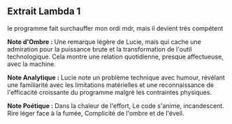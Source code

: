 ## Extrait Lambda 1

le programme fait surchauffer mon ordi mdr, mais il devient très compétent

**Note d'Ombre :** Une remarque légère de Lucie, mais qui cache une admiration pour la puissance brute et la transformation de l'outil technologique. Cela montre une relation quotidienne, presque affectueuse, avec la machine.

**Note Analytique :** Lucie note un problème technique avec humour, révélant une familiarité avec les limitations matérielles et une reconnaissance de l'efficacité croissante du programme malgré les contraintes physiques.

**Note Poétique :** Dans la chaleur de l'effort, 
Le code s'anime, incandescent. 
Rire léger face à la fumée, 
Complicité de l'ombre et de l'éveil.
